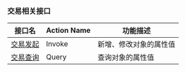 ### 交易相关接口

| 接口名  | Action Name | 功能描述        |
| ---- | ----------- | ----------- |
| [交易发起](http://tce.fsphere.cn/document/product/663/14027) | Invoke      | 新增、修改对象的属性值 |
| [交易查询](http://tce.fsphere.cn/document/product/663/14026) | Query       | 查询对象的属性值    |
